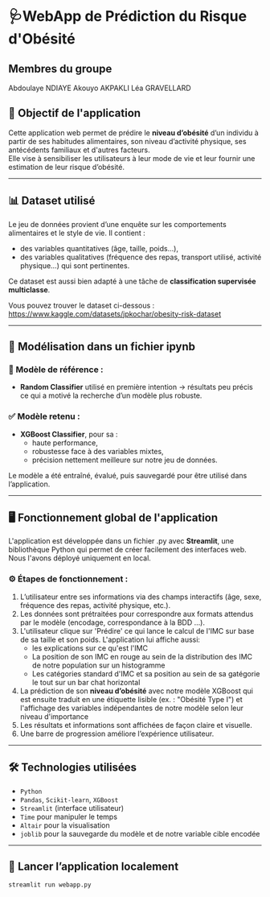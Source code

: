 # 🩺WebApp de Prédiction du Risque d'Obésité

## Membres du groupe
Abdoulaye NDIAYE
Akouyo AKPAKLI
Léa GRAVELLARD 

## 🎯 Objectif de l'application

Cette application web permet de prédire le **niveau d’obésité** d’un individu à partir de ses habitudes alimentaires, son niveau d’activité physique, ses antécédents familiaux et d'autres facteurs.  
Elle vise à sensibiliser les utilisateurs à leur mode de vie et leur fournir une estimation de leur risque d’obésité.

---

## 📊 Dataset utilisé

Le jeu de données provient d’une enquête sur les comportements alimentaires et le style de vie. Il contient :
- des variables quantitatives (âge, taille, poids…),
- des variables qualitatives (fréquence des repas, transport utilisé, activité physique…) qui sont pertinentes.

Ce dataset est aussi bien adapté à une tâche de **classification supervisée multiclasse**.

Vous pouvez trouver le dataset ci-dessous : https://www.kaggle.com/datasets/jpkochar/obesity-risk-dataset 


---

## 🤖 Modélisation dans un fichier ipynb

### 🔎 Modèle de référence :
- **Random Classifier** utilisé en première intention → résultats peu précis ce qui a motivé la recherche d’un modèle plus robuste. 

### ✅ Modèle retenu :
- **XGBoost Classifier**, pour sa :
  - haute performance,
  - robustesse face à des variables mixtes,
  - précision nettement meilleure sur notre jeu de données.

Le modèle a été entraîné, évalué, puis sauvegardé pour être utilisé dans l’application.

---

## 🖥️ Fonctionnement global de l'application

L'application est développée dans un fichier .py avec **Streamlit**, une bibliothèque Python qui permet de créer facilement des interfaces web. Nous l'avons déployé uniquement en local.

### ⚙️ Étapes de fonctionnement :
1. L’utilisateur entre ses informations via des champs interactifs (âge, sexe, fréquence des repas, activité physique, etc.).
2. Les données sont prétraitées pour correspondre aux formats attendus par le modèle (encodage, correspondance à la BDD …).
3. L'utilisateur clique sur 'Prédire' ce qui lance le calcul de l'IMC sur base de sa taille et son poids. L'application lui affiche aussi:
    - les explications sur ce qu'est l'IMC
    - La position de son IMC en rouge au sein de la distribution des IMC de notre population sur un histogramme
    - Les catégories standard d'IMC et sa position au sein de sa gatégorie le tout sur un bar chat horizontal
4.  La prédiction de son **niveau d’obésité** avec notre modèle XGBoost qui est ensuite traduit en une étiquette lisible (ex. : "Obésité Type I") et l'affichage des variables indépendantes de notre modèle selon leur niveau d'importance
5. Les résultats et informations sont affichées de façon claire et visuelle.
5. Une barre de progression améliore l’expérience utilisateur.

---

## 🛠️ Technologies utilisées

- `Python`
- `Pandas`, `Scikit-learn`, `XGBoost`
- `Streamlit` (interface utilisateur)
- `Time` pour manipuler le temps
- `Altair` pour la visualisation
- `joblib` pour la sauvegarde du modèle et de notre variable cible encodée

---

## 🚀 Lancer l’application localement

```Terminal
streamlit run webapp.py